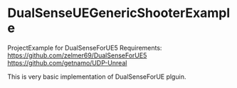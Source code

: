 # DualSenseUEGenericShooterExample
ProjectExample for DualSenseForUE5
 Requirements:
https://github.com/zelmer69/DualSenseForUE5
https://github.com/getnamo/UDP-Unreal


This is very basic implementation of DualSenseForUE plguin. 
